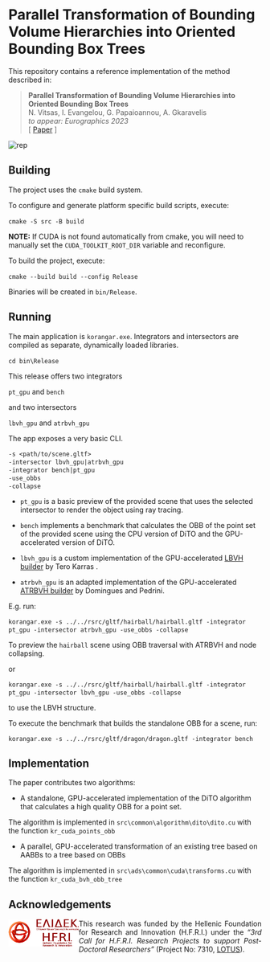 # Parallel Transformation of Bounding Volume Hierarchies into Oriented Bounding Box Trees

This repository contains a reference implementation of the method described in:

> __Parallel Transformation of Bounding Volume Hierarchies into Oriented Bounding Box Trees__  
> N. Vitsas, I. Evangelou, G. Papaioannou, A. Gkaravelis <br />
> _to appear: Eurographics 2023_  <br />
> [ [Paper](http://graphics.cs.aueb.gr/graphics/docs/papers/OBBTreeBuilder.pdf) ]

![rep](rep_image.jpg)

## Building
The project uses the `cmake` build system.

To configure and generate platform specific build scripts, execute:

`cmake -S src -B build`

**NOTE:** If CUDA is not found automatically from cmake, you will need to manually set the `CUDA_TOOLKIT_ROOT_DIR` variable and reconfigure.

To build the project, execute:

`cmake --build build --config Release`

Binaries will be created in `bin/Release`. 

## Running

The main application is `korangar.exe`. Integrators and intersectors are compiled as separate, dynamically loaded libraries. 

`cd bin\Release`

This release offers two integrators

`pt_gpu` and `bench`

and two intersectors

`lbvh_gpu` and `atrbvh_gpu`

The app exposes a very basic CLI.
```
-s <path/to/scene.gltf>
-intersector lbvh_gpu|atrbvh_gpu
-integrator bench|pt_gpu
-use_obbs
-collapse
```

- `pt_gpu` is a basic preview of the provided scene that uses the selected intersector to render the object using ray tracing.

- `bench` implements a benchmark that calculates the OBB of the point set of the provided scene using the CPU version of DiTO and the GPU-accelerated version of DiTO.

- `lbvh_gpu` is a custom implementation of the GPU-accelerated [LBVH builder](https://diglib.eg.org/bitstream/handle/10.2312/EGGH.HPG12.033-037/033-037.pdf?sequence=1) by Tero Karras .

- `atrbvh_gpu` is an adapted implementation of the GPU-accelerated [ATRBVH builder](https://github.com/leonardo-domingues/atrbvh) by Domingues and Pedrini.


E.g. run:
```
korangar.exe -s ../../rsrc/gltf/hairball/hairball.gltf -integrator pt_gpu -intersector atrbvh_gpu -use_obbs -collapse
```

To preview the `hairball` scene using OBB traversal with ATRBVH and node collapsing.

or

```
korangar.exe -s ../../rsrc/gltf/hairball/hairball.gltf -integrator pt_gpu -intersector lbvh_gpu -use_obbs -collapse
```

to use the LBVH structure.

To execute the benchmark that builds the standalone OBB for a scene, run:

```
korangar.exe -s ../../rsrc/gltf/dragon/dragon.gltf -integrator bench
```

## Implementation

The paper contributes two algorithms:
- A standalone, GPU-accelerated implementation of the DiTO algorithm that calculates a high quality OBB for a point set.

The algorithm is implemented in `src\common\algorithm\dito\dito.cu` with the function `kr_cuda_points_obb`

- A parallel, GPU-accelerated transformation of an existing tree based on AABBs to a tree based on OBBs

The algorithm is implemented in `src\ads\common\cuda\transforms.cu` with the function `kr_cuda_bvh_obb_tree`

## Acknowledgements
<img src="ELIDEK_Logo__Vector__GR_ENG_combo.jpg" alt="ELIDEK_LOGO" align="left" style="float:left;width:140px;aspect-ratio: 2.59;" /> <div style="text-align:justify">This research was funded by the Hellenic Foundation for Research and Innovation (H.F.R.I.) under the <em>“3rd Call for H.F.R.I. Research Projects to support Post-Doctoral Researchers”</em> (Project No: 7310, <a href="https://lotus.aueb.gr">LOTUS</a>).</div>
